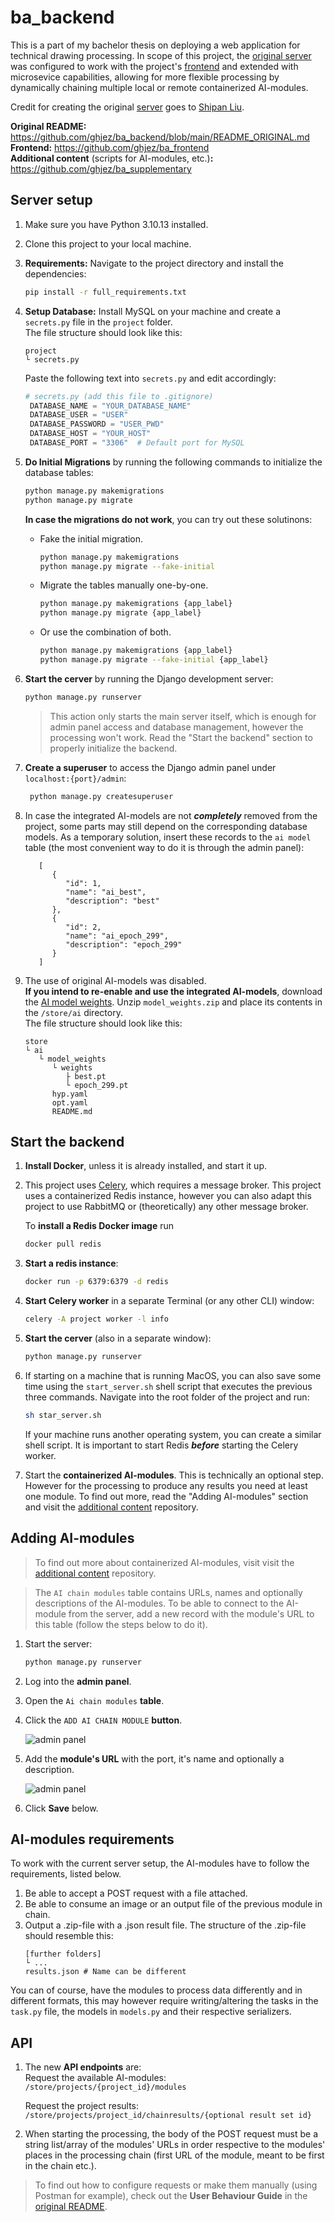 # ba_backend
This is a part of my bachelor thesis on deploying a web application for technical drawing processing. In scope of this project, the [original server](https://github.com/ShipanLiu/ba_server1) was configured to work with the project's [frontend](https://github.com/ghjez/ba_frontend) and extended with microsevice capabilities, allowing for more flexible processing by dynamically chaining multiple local or remote containerized AI-modules.

Credit for creating the original [server](https://github.com/ShipanLiu/ba_server1) goes to [Shipan Liu](https://github.com/ShipanLiu).

**Original README:** https://github.com/ghjez/ba_backend/blob/main/README_ORIGINAL.md  
**Frontend:** https://github.com/ghjez/ba_frontend  
**Additional content** (scripts for AI-modules, etc.)**:** https://github.com/ghjez/ba_supplementary

## Server setup
1. Make sure you have Python 3.10.13 installed.

2. Clone this project to your local machine.

3. **Requirements:** Navigate to the project directory and install the dependencies:
   ```bash
   pip install -r full_requirements.txt
   ```
3. **Setup Database:** Install MySQL on your machine and create a `secrets.py` file in the `project` folder.  
The file structure should look like this: 
   ```
   project
   └ secrets.py
   ```
   Paste the following text into `secrets.py` and edit accordingly:
   ```python
   # secrets.py (add this file to .gitignore)
    DATABASE_NAME = "YOUR_DATABASE_NAME"
    DATABASE_USER = "USER"
    DATABASE_PASSWORD = "USER_PWD"
    DATABASE_HOST = "YOUR_HOST"
    DATABASE_PORT = "3306"  # Default port for MySQL
   ```
4. **Do Initial Migrations** by running the following commands to initialize the database tables:
    ```bash
   python manage.py makemigrations
   python manage.py migrate
   ```
   **In case the migrations do not work**, you can try out these solutinons:
   - Fake the initial migration.
      ```bash
      python manage.py makemigrations 
      python manage.py migrate --fake-initial
      ```
   - Migrate the tables manually one-by-one.
      ```bash
      python manage.py makemigrations {app_label}
      python manage.py migrate {app_label}
      ```
   - Or use the combination of both.
      ```bash
      python manage.py makemigrations {app_label}
      python manage.py migrate --fake-initial {app_label}
      ```

6. **Start the cerver** by running the Django development server:
    ```bash
   python manage.py runserver
   ```
   > This action only starts the main server itself, which is enough for admin panel access and database management, however the processing won't work. Read the "Start the backend" section to properly initialize the backend. 
   
7. **Create a superuser** to access the Django admin panel under   
`localhost:{port}/admin`:
   ```bash
    python manage.py createsuperuser
   ```

5. In case the integrated AI-models are not ___completely___ removed from the project, some parts may still depend on the corresponding database models. As a temporary solution, insert these records to the `ai model` table (the most convenient way to do it is through the admin panel):
   ```
      [
         {
            "id": 1,
            "name": "ai_best",
            "description": "best"
         },
         {
            "id": 2,
            "name": "ai_epoch_299",
            "description": "epoch_299"
         }
      ]
   ```

5. The use of original AI-models was disabled.  
**If you intend to re-enable and use the integrated AI-models**, download the [AI model weights](https://drive.google.com/file/d/1bSP7DinU-4ZfdZFVOZf6zPM8tG7KMvGQ/view?usp=sharing). Unzip `model_weights.zip` and place its contents in the `/store/ai` directory.  
The file structure should look like this: 
   ```
   store
   └ ai
      └ model_weights
         └ weights
            ├ best.pt
            └ epoch_299.pt
         hyp.yaml
         opt.yaml
         README.md
   ```

Start the backend
---
1. **Install Docker**, unless it is already installed, and start it up.
2. This project uses [Celery](https://docs.celeryq.dev/en/stable/getting-started/introduction.html), which requires a message broker. This project uses a containerized Redis instance, however you can also adapt this project to use RabbitMQ or (theoretically) any other message broker.

   To **install a Redis Docker image** run 
   ```bash
   docker pull redis
   ```
3. **Start a redis instance**:
   ```bash
   docker run -p 6379:6379 -d redis
   ```
4. **Start Celery worker** in a separate Terminal (or any other CLI) window:
   ```bash
   celery -A project worker -l info
   ```
5. **Start the cerver** (also in a separate window):
    ```bash
   python manage.py runserver
   ```
6. If starting on a machine that is running MacOS, you can also save some time using the `start_server.sh` shell script that executes the previous three commands. Navigate into the root folder of the project and run:
   ```bash
   sh star_server.sh
   ```

   If your machine runs another operating system, you can create a similar shell script. It is important to start Redis __*before*__ starting the Celery worker.

7. Start the **containerized AI-modules**. This is technically an optional step. However for the processing to produce any results you need at least one module. To find out more, read the "Adding AI-modules" section and visit the [additional content](https://github.com/ghjez/ba_supplementary) repository.

Adding AI-modules
---
> To find out more about containerized AI-modules, visit visit the [additional content](https://github.com/ghjez/ba_supplementary) repository.

> The `AI chain modules` table contains URLs, names and optionally descriptions of the AI-modules. To be able to connect to the AI-module from the server, add a new record with the module's URL to this table (follow the steps below to do it).
1. Start the server:
   ```bash
   python manage.py runserver
   ```
2. Log into the **admin panel**.

3. Open the `Ai chain modules` **table**. 
4. Click the `ADD AI CHAIN MODULE` **button**.

   ![admin panel](screenshots/apis/admin_panel/ai_chain_modules_1.png)
5. Add the **module's URL** with the port, it's name and optionally a description.

   ![admin panel](screenshots/apis/admin_panel/ai_chain_modules2.png)
6. Click **Save** below.

AI-modules requirements
---
To work with the current server setup, the AI-modules have to follow the requirements, listed below.
1. Be able to accept a POST request with a file attached.
2. Be able to consume an image or an output file of the previous module in chain.
3. Output a .zip-file with a .json result file. The structure of the .zip-file should resemble this:
   ```
   [further folders]
   └ ...
   results.json # Name can be different
   ```
You can of course, have the modules to process data differently and in different formats, this may however require writing/altering the tasks in the `task.py` file, the models in `models.py` and their respective serializers.

API
---
1. The new **API endpoints** are:  
   Request the available AI-modules:   
   `/store/projects/{project_id}/modules`  
   
   Request the project results:   
   `/store/projects/project_id/chainresults/{optional result set id}`

2. When starting the processing, the body of the POST request must be a string list/array of the modules' URLs in order respective to the modules' places in the processing chain (first URL of the module, meant to be first in the chain etc.).


>  To find out how to configure requests or make them manually (using Postman for example), check out the **User Behaviour Guide** in the [original README](https://github.com/ghjez/ba_backend/blob/main/README_ORIGINAL.md). 